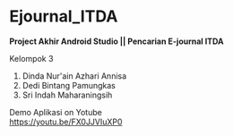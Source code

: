 # Ejournal_ITDA
<b>Project Akhir Android Studio || Pencarian E-journal ITDA</b>

Kelompok 3
1. Dinda Nur'ain Azhari Annisa
2. Dedi Bintang Pamungkas
3. Sri Indah Maharaningsih

Demo Aplikasi on Yotube<br>
https://youtu.be/FX0JJVIuXP0
